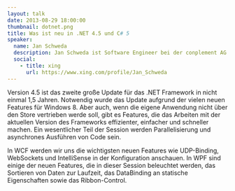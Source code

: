 ```yaml
---
layout: talk
date: 2013-08-29 18:00:00
thumbnail: dotnet.png
title: Was ist neu in .NET 4.5 und C# 5
speaker:
  name: Jan Schweda
  description: Jan Schweda ist Software Engineer bei der conplement AG in Nürnberg. Sein Fokus liegt vor allem auf verteilten Systemen und serviceorientierter Architektur. Jan entwickelt seit mehreren Jahren Consumer und Enterprise-Anwendungen im .NET Umfeld und hat hierbei Erfahrungen in den unterschiedlichen Bereichen des .NET Technologie Stacks gesammelt. Sein Wissen gibt er regelmäßig und gerne als (Microsoft Certified) Trainer, Fachautor und Sprecher weiter. Was ist neu in .NET 4.5 und C# 5?
  social:
    - title: xing
      url: https://www.xing.com/profile/Jan_Schweda
---
```

Version 4.5 ist das zweite große Update für das .NET Framework in nicht einmal 1,5 Jahren. Notwendig wurde das Update aufgrund der vielen neuen Features für Windows 8. Aber auch, wenn die eigene Anwendung nicht über den Store vertrieben werde soll, gibt es Features, die das Arbeiten mit der aktuellen Version des Frameworks effizienter, einfacher und schneller machen. Ein wesentlicher Teil der Session werden Parallelisierung und asynchrones Ausführen von Code sein. 

In WCF werden wir uns die wichtigsten neuen Features wie UDP-Binding, WebSockets und IntelliSense in der Konfiguration anschauen. In WPF sind einige der neuen Features, die in dieser Session beleuchtet werden, das Sortieren von Daten zur Laufzeit, das DataBinding an statische Eigenschaften sowie das Ribbon-Control.